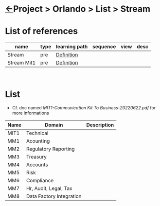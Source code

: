 <head><link rel="stylesheet" href="../../../md.css"/><script src="../../../md.js"></script></head>

[//]: #(Reference)
[Repo_Readme]:    ../list/stakeholder_list.md


[Stream_Whatis]:       ../whatis/stream_whatis.md
[Stream_Mit1_Whatis]:  ../whatis/stream_mit1_whatis.md

# [&larr;][Repo_Readme]Project > Orlando > List > Stream

# List of references
|name|type|learning path|sequence|view|desc|
|-|-|-|-|-|-|
|Stream|pre|[Definition][Stream_Whatis]|
|Stream Mit1|pre|[Definition][Stream_Mit1_Whatis]|
<br>


# List

- Cf. doc named *MIT1-Communication Kit To Business-20220622.pdf* for more informations

|Name|Domain|Description
|-|-|-|
|MIT1|Technical|
|MM1|Acounting|
|MM2|Regulatory Reporting|
|MM3|Treasury|
|MM4|Accounts|
|MM5|Risk|
|MM6|Compliance|
|MM7|Hr, Audit, Legal, Tax|
|MM8|Data Factory Integration|
<br>

